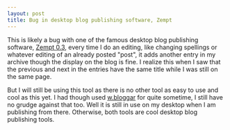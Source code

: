 ```yaml
---
layout: post
title: Bug in desktop blog publishing software, Zempt
---
```


This is likely a bug with one of the famous desktop blog publishing software, [Zempt 0.3](http://www.zempt.com/), every time I do an editing, like changing spellings or whatever editing of an already posted "post", it adds another entry in my archive though the display on the blog is fine. I realize this when I saw that the previous and next in the entries have the same title while I was still on the same page.

But I will still be using this tool as there is no other tool as easy to use and cool as this yet. I had though used [w.bloggar](http://www.bloggar.com) for quite sometime, I still have no grudge against that too. Well it is still in use on my desktop when I am publishing from there. Otherwise, both tools are cool desktop blog publishing tools.